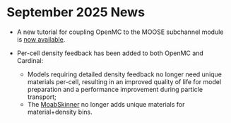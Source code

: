 # September 2025 News

- A new tutorial for coupling OpenMC to the MOOSE subchannel module is [now available](subchannel.md).
- Per-cell density feedback has been added to both OpenMC and Cardinal:

  - Models requiring detailed density feedback no longer need unique materials per-cell, resulting in an improved quality of life for model preparation and a performance improvement during particle transport;
  - The [MoabSkinner](MoabSkinner.md) no longer adds unique materials for material+density bins.

